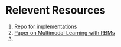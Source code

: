 # Relevent Resources

1. [Repo for implementations](https://github.com/nitishsrivastava/deepnet)
2. [Paper on Multimodal Learning with RBMs](http://papers.nips.cc/paper/4683-multimodal-learning-with-deep-boltzmann-machines.pdf)
3. 